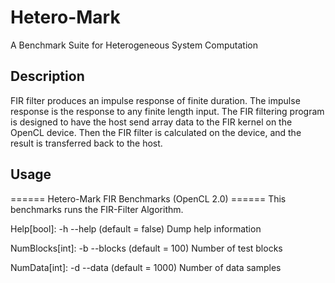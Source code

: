 # Hetero-Mark

A Benchmark Suite for Heterogeneous System Computation

## Description

FIR filter produces an impulse response of finite duration. The impulse
 response is the response to any finite length input. The FIR filtering
 program is designed to have the host send array data to the FIR kernel
 on the OpenCL device. Then the FIR filter is calculated on the device,
 and the result is transferred back to the host.

## Usage

====== Hetero-Mark FIR Benchmarks (OpenCL 2.0) ======
This benchmarks runs the FIR-Filter Algorithm.

Help[bool]: -h --help (default = false)
  Dump help information

NumBlocks[int]: -b --blocks (default = 100)
  Number of test blocks

NumData[int]: -d --data (default = 1000)
  Number of data samples
